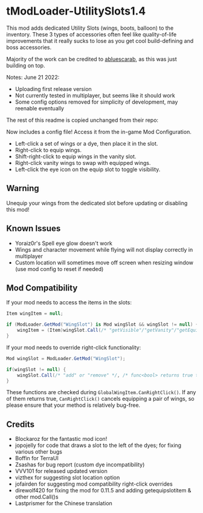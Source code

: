 # tModLoader-UtilitySlots1.4

This mod adds dedicated Utility Slots (wings, boots, balloon) to the inventory.
These 3 types of accessories often feel like quality-of-life improvements that it really sucks to lose as you get cool build-defining and boss accessories.

Majority of the work can be credited to [abluescarab](https://github.com/abluescarab/tModLoader-WingSlot), as this was just building on top.

Notes:
June 21 2022:
* Uploading first release version
* Not currently tested in multiplayer, but seems like it should work
* Some config options removed for simplicity of development, may reenable eventually

The rest of this readme is copied unchanged from their repo:

Now includes a config file! Access it from the in-game Mod Configuration.

* Left-click a set of wings or a dye, then place it in the slot.
* Right-click to equip wings.
* Shift-right-click to equip wings in the vanity slot.
* Right-click vanity wings to swap with equipped wings.
* Left-click the eye icon on the equip slot to toggle visibility.

## Warning
Unequip your wings from the dedicated slot before updating or disabling this mod!

## Known Issues
* Yoraiz0r's Spell eye glow doesn't work
* Wings and character movement while flying will not display correctly in multiplayer
* Custom location will sometimes move off screen when resizing window (use mod config to reset if needed)

## Mod Compatibility
If your mod needs to access the items in the slots:
```csharp
Item wingItem = null;

if (ModLoader.GetMod("WingSlot") is Mod wingSlot && wingSlot != null) {
    wingItem = (Item)wingSlot.Call(/* "getVisible"/"getVanity"/"getEquip" */, player.whoAmI);
}
```

If your mod needs to override right-click functionality:
```csharp
Mod wingSlot = ModLoader.GetMod("WingSlot");

if(wingSlot != null) {
    wingSlot.Call(/* "add" or "remove" */, /* func<bool> returns true to cancel/false to continue */);
}
```

These functions are checked during `GlobalWingItem.CanRightClick()`. If any of them returns true, `CanRightClick()` cancels equipping a pair of wings, so please ensure that your method is relatively bug-free.

## Credits
* Blockaroz for the fantastic mod icon!
* jopojelly for code that draws a slot to the left of the dyes; for fixing various other bugs
* Boffin for TerraUI
* Zsashas for bug report (custom dye incompatibility)
* VVV101 for released updated version
* vizthex for suggesting slot location option
* jofairden for suggesting mod compatibility right-click overrides
* direwolf420 for fixing the mod for 0.11.5 and adding getequipslotitem & other mod.Call()s
* Lastprismer for the Chinese translation
